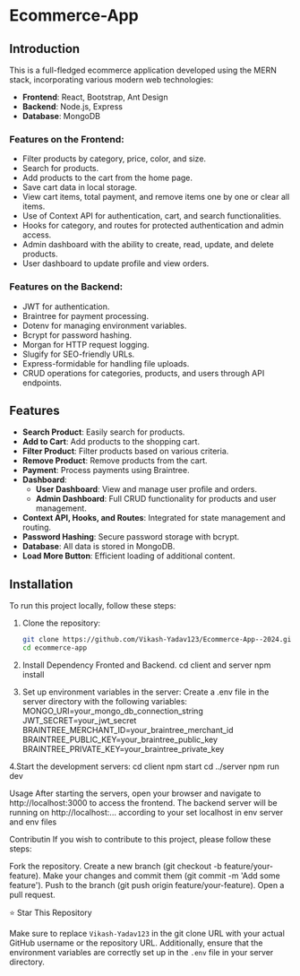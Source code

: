 



# Ecommerce-App

## Introduction
This is a full-fledged ecommerce application developed using the MERN stack, incorporating various modern web technologies:

- **Frontend**: React, Bootstrap, Ant Design
- **Backend**: Node.js, Express
- **Database**: MongoDB

### Features on the Frontend:
- Filter products by category, price, color, and size.
- Search for products.
- Add products to the cart from the home page.
- Save cart data in local storage.
- View cart items, total payment, and remove items one by one or clear all items.
- Use of Context API for authentication, cart, and search functionalities.
- Hooks for category, and routes for protected authentication and admin access.
- Admin dashboard with the ability to create, read, update, and delete products.
- User dashboard to update profile and view orders.

### Features on the Backend:
- JWT for authentication.
- Braintree for payment processing.
- Dotenv for managing environment variables.
- Bcrypt for password hashing.
- Morgan for HTTP request logging.
- Slugify for SEO-friendly URLs.
- Express-formidable for handling file uploads.
- CRUD operations for categories, products, and users through API endpoints.

## Features
- **Search Product**: Easily search for products.
- **Add to Cart**: Add products to the shopping cart.
- **Filter Product**: Filter products based on various criteria.
- **Remove Product**: Remove products from the cart.
- **Payment**: Process payments using Braintree.
- **Dashboard**:
  - **User Dashboard**: View and manage user profile and orders.
  - **Admin Dashboard**: Full CRUD functionality for products and user management.
- **Context API, Hooks, and Routes**: Integrated for state management and routing.
- **Password Hashing**: Secure password storage with bcrypt.
- **Database**: All data is stored in MongoDB.
- **Load More Button**: Efficient loading of additional content.

## Installation
To run this project locally, follow these steps:

1. Clone the repository:
   ```bash
   git clone https://github.com/Vikash-Yadav123/Ecommerce-App--2024.git
   cd ecommerce-app


2. Install Dependency Fronted and Backend.
cd client and server npm install

3. Set up environment variables in the server:
Create a .env file in the server directory with the following variables:
MONGO_URI=your_mongo_db_connection_string
JWT_SECRET=your_jwt_secret
BRAINTREE_MERCHANT_ID=your_braintree_merchant_id
BRAINTREE_PUBLIC_KEY=your_braintree_public_key
BRAINTREE_PRIVATE_KEY=your_braintree_private_key

4.Start the development servers:
cd client
npm start
cd ../server
npm run dev

Usage
After starting the servers, open your browser and navigate to http://localhost:3000 to access the frontend. The backend server will be running on http://localhost:... according to your set localhost in env server and env files




Contributin
If you wish to contribute to this project, please follow these steps:

Fork the repository.
Create a new branch (git checkout -b feature/your-feature).
Make your changes and commit them (git commit -m 'Add some feature').
Push to the branch (git push origin feature/your-feature).
Open a pull request.

⭐ Star This Repository

Make sure to replace `Vikash-Yadav123` in the git clone URL with your actual GitHub username or the repository URL. Additionally, ensure that the environment variables are correctly set up in the `.env` file in your server directory.






